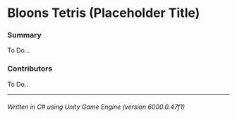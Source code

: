 # Bloons Tetris (Placeholder Title)

### Summary

To Do...

### Contributors

To Do..

---

###### Written in C# using Unity Game Engine (version 6000.0.47f1)
